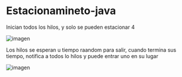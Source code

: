# Estacionamineto-java

Inician todos los hilos, y solo se pueden estacionar 4

![imagen](https://user-images.githubusercontent.com/85807291/194688857-b1dab30b-93cb-44ab-a042-12b75dfd4e8c.png)


Los hilos se esperan u tiempo raandom para salir, cuando termina sus tiempo, notifica a todos lo hilos y puede entrar uno en su lugar

![imagen](https://user-images.githubusercontent.com/85807291/194688876-d1ee1142-f2bc-4ad7-9b0d-ad750313b9aa.png)

